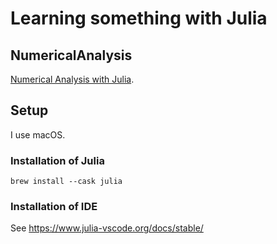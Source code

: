 # Learning something with Julia

## NumericalAnalysis

[Numerical Analysis with Julia](http://fsu.digital.flvc.org/islandora/object/fsu%3A657877).

## Setup

I use macOS.

### Installation of Julia

```
brew install --cask julia
```

### Installation of IDE

See https://www.julia-vscode.org/docs/stable/